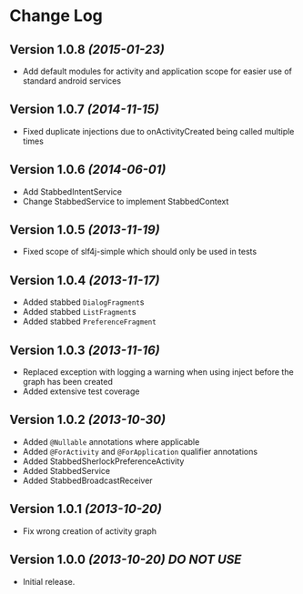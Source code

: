 Change Log
==========

Version 1.0.8 *(2015-01-23)*
--------------------------------

* Add default modules for activity and application scope for easier use of standard android services

Version 1.0.7 *(2014-11-15)*
--------------------------------

* Fixed duplicate injections due to onActivityCreated being called multiple times

Version 1.0.6 *(2014-06-01)*
--------------------------------

* Add StabbedIntentService 
* Change StabbedService to implement StabbedContext

Version 1.0.5 *(2013-11-19)*
--------------------------------

* Fixed scope of slf4j-simple which should only be used in tests

Version 1.0.4 *(2013-11-17)*
--------------------------------

* Added stabbed `DialogFragment`s
* Added stabbed `ListFragment`s
* Added stabbed `PreferenceFragment`

Version 1.0.3 *(2013-11-16)*
----------------------------

* Replaced exception with logging a warning when using inject before the graph has been created
* Added extensive test coverage

Version 1.0.2 *(2013-10-30)*
----------------------------

* Added `@Nullable` annotations where applicable
* Added `@ForActivity` and `@ForApplication` qualifier annotations
* Added StabbedSherlockPreferenceActivity
* Added StabbedService
* Added StabbedBroadcastReceiver

Version 1.0.1 *(2013-10-20)*
----------------------------

* Fix wrong creation of activity graph

Version 1.0.0 *(2013-10-20)* *DO NOT USE*
-----------------------------------------

* Initial release.
